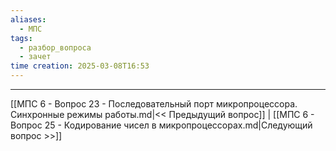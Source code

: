 ```yaml
---
aliases:
  - МПС
tags:
  - разбор_вопроса
  - зачет
time creation: 2025-03-08T16:53
---
```


---
[[МПС 6 - Вопрос 23 - Последовательный порт микропроцессора. Синхронные режимы работы.md|<< Предыдущий вопрос]] | [[МПС 6 - Вопрос 25 - Кодирование чисел в микропроцессорах.md|Следующий вопрос >>]]